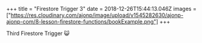 +++
title = "Firestore Trigger 3"
date = 2018-12-26T15:44:13.046Z
images = ["https://res.cloudinary.com/ajonp/image/upload/v1545282630/ajonp-ajonp-com/8-lesson-firestore-functions/bookExample.png"]
+++

Third Firestore Trigger 😺

